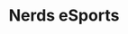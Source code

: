 ---
id: '2'
title: 'Nerds eSports'
cover: 'nerds_esports.png'
github: 'https://github.com/samdsk/old-projects/tree/main/nerds_esports_theme'
external: 'https://nerds-esports.com/'
tech:
    - Wordpress
    - PHP
    - PHPBB
    - MySQL
    - Boostrap
    - JS
    - CSS
showInProjects: true
---